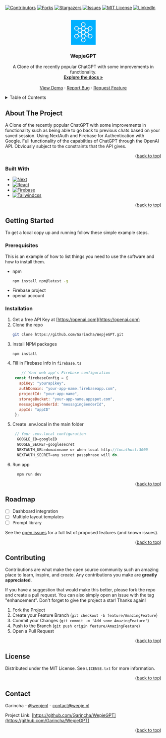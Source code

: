 
<a name="readme-top"></a>


<!-- PROJECT SHIELDS -->

[![Contributors][contributors-shield]][contributors-url]
[![Forks][forks-shield]][forks-url]
[![Stargazers][stars-shield]][stars-url]
[![Issues][issues-shield]][issues-url]
[![MIT License][license-shield]][license-url]
[![LinkedIn][linkedin-shield]][linkedin-url]



<!-- PROJECT LOGO -->
<br />
<div align="center">
  <a href="https://github.com/Garincha/WepjeGPT">
    <img src="public/logo.png" alt="Logo" width="80" height="80">
  </a>

<h3 align="center">WepjeGPT</h3>

  <p align="center">
    A Clone of the recently popular ChatGPT with some improvements in functionality.
    <br />
    <a href="https://github.com/Garincha/WepjeGPT"><strong>Explore the docs »</strong></a>
    <br />
    <br />
    <a href="https://github.com/Garincha/WepjeGPT">View Demo</a>
    ·
    <a href="https://github.com/Garincha/WepjeGPT/issues">Report Bug</a>
    ·
    <a href="https://github.com/Garincha/WepjeGPT/issues">Request Feature</a>
  </p>
</div>



<!-- TABLE OF CONTENTS -->
<details>
  <summary>Table of Contents</summary>
  <ol>
    <li>
      <a href="#about-the-project">About The Project</a>
      <ul>
        <li><a href="#built-with">Built With</a></li>
      </ul>
    </li>
    <li>
      <a href="#getting-started">Getting Started</a>
      <ul>
        <li><a href="#prerequisites">Prerequisites</a></li>
        <li><a href="#installation">Installation</a></li>
      </ul>
    </li>
    <li><a href="#usage">Usage</a></li>
    <li><a href="#roadmap">Roadmap</a></li>
    <li><a href="#contributing">Contributing</a></li>
    <li><a href="#license">License</a></li>
    <li><a href="#contact">Contact</a></li>
    <li><a href="#acknowledgments">Acknowledgments</a></li>
  </ol>
</details>



<!-- ABOUT THE PROJECT -->
## About The Project


A Clone of the recently popular ChatGPT with some improvements in functionality such as being able to go back to previous chats based on your saved session. Using NextAuth and Firebase for Authentication with Google. Full functionality of the capabilties of ChatGPT through the OpenAI API. Obviously subject to the constraints that the API gives.

<p align="right">(<a href="#readme-top">back to top</a>)</p>



### Built With

* [![Next][Next.js]][Next-url]
* [![React][React.js]][React-url]
* [![Firebase][Firebase.js]][Firebase-url]
* [![Tailwindcss][Tailwind.css]][Tailwind-url]

<p align="right">(<a href="#readme-top">back to top</a>)</p>



<!-- GETTING STARTED -->
## Getting Started

To get a local copy up and running follow these simple example steps.

### Prerequisites

This is an example of how to list things you need to use the software and how to install them.
* npm
  ```sh
  npm install npm@latest -g
  ```
 * Firebase project
 * openai account

### Installation

1. Get a free API Key at [https://openai.com](https://openai.com)
2. Clone the repo
   ```sh
   git clone https://github.com/Garincha/WepjeGPT.git
   ```
3. Install NPM packages
   ```sh
   npm install
   ```
4. Fill in Firebase Info in `firebase.ts`
   ```js
       // Your web app's Firebase configuration
    const firebaseConfig = {
      apiKey: "yourapikey",
      authDomain: "your-app-name.firebaseapp.com",
      projectId: "your-app-name",
      storageBucket: "your-app-name.appspot.com",
      messagingSenderId: "messagingSenderId",
      appId: "appID"
    };
   ```
5. Create .env.local in the main folder
    ```js
     // Your .env.local configuration
      GOOGLE_ID=googleID
      GOOGLE_SECRET=googlesecret
      NEXTAUTH_URL=domainname or when local http://localhost:3000
      NEXTAUTH_SECRET=any secret passphrase will do.
      ```
 6. Run app
    ```sh
      npm run dev
    ```

<p align="right">(<a href="#readme-top">back to top</a>)</p>


<!-- ROADMAP -->
## Roadmap

- [ ] Dashboard integration
- [ ] Multiple layout templates
- [ ] Prompt library

See the [open issues](https://github.com/github_username/repo_name/issues) for a full list of proposed features (and known issues).

<p align="right">(<a href="#readme-top">back to top</a>)</p>



<!-- CONTRIBUTING -->
## Contributing

Contributions are what make the open source community such an amazing place to learn, inspire, and create. Any contributions you make are **greatly appreciated**.

If you have a suggestion that would make this better, please fork the repo and create a pull request. You can also simply open an issue with the tag "enhancement".
Don't forget to give the project a star! Thanks again!

1. Fork the Project
2. Create your Feature Branch (`git checkout -b feature/AmazingFeature`)
3. Commit your Changes (`git commit -m 'Add some AmazingFeature'`)
4. Push to the Branch (`git push origin feature/AmazingFeature`)
5. Open a Pull Request

<p align="right">(<a href="#readme-top">back to top</a>)</p>



<!-- LICENSE -->
## License

Distributed under the MIT License. See `LICENSE.txt` for more information.

<p align="right">(<a href="#readme-top">back to top</a>)</p>



<!-- CONTACT -->
## Contact

Garincha - [@wepjenl](https://instagram.com/wepjenl) - contact@wepje.nl

Project Link: [https://github.com/Garincha/WepjeGPT](https://github.com/Garincha/WepjeGPT)

<p align="right">(<a href="#readme-top">back to top</a>)</p>




<!-- MARKDOWN LINKS & IMAGES -->
<!-- https://www.markdownguide.org/basic-syntax/#reference-style-links -->
[contributors-shield]: https://img.shields.io/github/contributors/github_username/repo_name.svg?style=for-the-badge
[contributors-url]: https://github.com/github_username/repo_name/graphs/contributors
[forks-shield]: https://img.shields.io/github/forks/github_username/repo_name.svg?style=for-the-badge
[forks-url]: https://github.com/github_username/repo_name/network/members
[stars-shield]: https://img.shields.io/github/stars/github_username/repo_name.svg?style=for-the-badge
[stars-url]: https://github.com/Garincha/WepjeGPT/stargazers
[issues-shield]: https://img.shields.io/github/issues/Garincha/WepjeGPT.svg?style=for-the-badge
[issues-url]: https://github.com/Garincha/repo_name/issues
[license-shield]: https://img.shields.io/github/license/Garincha/WepjeGPT.svg?style=for-the-badge
[license-url]: https://github.com/github_username/repo_name/blob/master/LICENSE.txt
[linkedin-shield]: https://img.shields.io/badge/-LinkedIn-black.svg?style=for-the-badge&logo=linkedin&colorB=555
[linkedin-url]: https://www.linkedin.com/company/wepje
[product-screenshot]: images/screenshot.png
[Next.js]: https://img.shields.io/badge/next.js-000000?style=for-the-badge&logo=nextdotjs&logoColor=white
[Next-url]: https://nextjs.org/
[React.js]: https://img.shields.io/badge/React-20232A?style=for-the-badge&logo=react&logoColor=61DAFB
[React-url]: https://reactjs.org/
[Firebase.js]: https://img.shields.io/badge/Firebase-039BE5?style=for-the-badge&logo=Firebase&logoColor=whit
[Firebase-url]: https://firebase.google.com/
[Tailwind.css]: https://img.shields.io/badge/Tailwind_CSS-38B2AC?style=for-the-badge&logo=tailwind-css&logoColor=white
[Tailwind-url]: https://tailwindcss.com/

